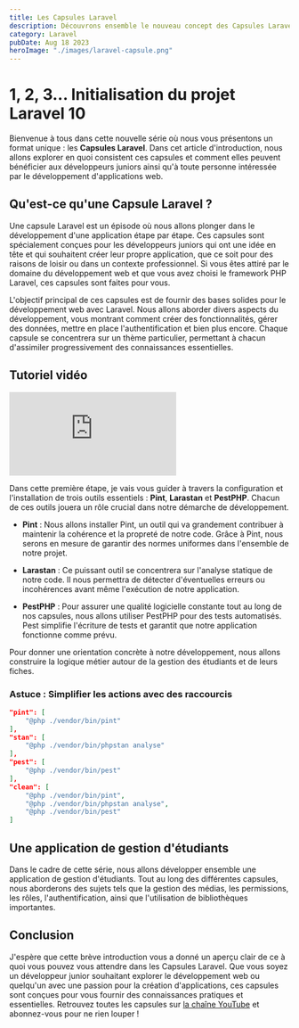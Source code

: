 ```yaml
---
title: Les Capsules Laravel
description: Découvrons ensemble le nouveau concept des Capsules Laravel qui est tourné tout particulièrement vers les développeurs junior avide de créer une application professionnelle avec Laravel.
category: Laravel
pubDate: Aug 18 2023
heroImage: "./images/laravel-capsule.png"
---
```


# 1, 2, 3... Initialisation du projet Laravel 10

Bienvenue à tous dans cette nouvelle série où nous vous présentons un format unique : les **Capsules Laravel**. Dans cet article d'introduction, nous allons explorer en quoi consistent ces capsules et comment elles peuvent bénéficier aux développeurs juniors ainsi qu'à toute personne intéressée par le développement d'applications web.

## Qu'est-ce qu'une Capsule Laravel ?

Une capsule Laravel est un épisode où nous allons plonger dans le développement d'une application étape par étape. Ces capsules sont spécialement conçues pour les développeurs juniors qui ont une idée en tête et qui souhaitent créer leur propre application, que ce soit pour des raisons de loisir ou dans un contexte professionnel. Si vous êtes attiré par le domaine du développement web et que vous avez choisi le framework PHP Laravel, ces capsules sont faites pour vous.

L'objectif principal de ces capsules est de fournir des bases solides pour le développement web avec Laravel. Nous allons aborder divers aspects du développement, vous montrant comment créer des fonctionnalités, gérer des données, mettre en place l'authentification et bien plus encore. Chaque capsule se concentrera sur un thème particulier, permettant à chacun d'assimiler progressivement des connaissances essentielles.

## Tutoriel vidéo

<iframe class="w-full aspect-video rounded-md" src="https://www.youtube.com/embed/YiiJeqMLOcw" frameborder="0" allowfullscreen></iframe>

Dans cette première étape, je vais vous guider à travers la configuration et l'installation de trois outils essentiels : **Pint**, **Larastan** et **PestPHP**. Chacun de ces outils jouera un rôle crucial dans notre démarche de développement.

- **Pint** : Nous allons installer Pint, un outil qui va grandement contribuer à maintenir la cohérence et la propreté de notre code. Grâce à Pint, nous serons en mesure de garantir des normes uniformes dans l'ensemble de notre projet.

- **Larastan** : Ce puissant outil se concentrera sur l'analyse statique de notre code. Il nous permettra de détecter d'éventuelles erreurs ou incohérences avant même l'exécution de notre application.

- **PestPHP** : Pour assurer une qualité logicielle constante tout au long de nos capsules, nous allons utiliser PestPHP pour des tests automatisés. Pest simplifie l'écriture de tests et garantit que notre application fonctionne comme prévu.

Pour donner une orientation concrète à notre développement, nous allons construire la logique métier autour de la gestion des étudiants et de leurs fiches.

### Astuce : Simplifier les actions avec des raccourcis

```json
"pint": [
    "@php ./vendor/bin/pint"
],
"stan": [
    "@php ./vendor/bin/phpstan analyse"
],
"pest": [
    "@php ./vendor/bin/pest"
],
"clean": [
    "@php ./vendor/bin/pint",
    "@php ./vendor/bin/phpstan analyse",
    "@php ./vendor/bin/pest"
]
```

## Une application de gestion d'étudiants

Dans le cadre de cette série, nous allons développer ensemble une application de gestion d'étudiants. Tout au long des différentes capsules, nous aborderons des sujets tels que la gestion des médias, les permissions, les rôles, l'authentification, ainsi que l'utilisation de bibliothèques importantes.

## Conclusion

J'espère que cette brève introduction vous a donné un aperçu clair de ce à quoi vous pouvez vous attendre dans les Capsules Laravel. Que vous soyez un développeur junior souhaitant explorer le développement web ou quelqu'un avec une passion pour la création d'applications, ces capsules sont conçues pour vous fournir des connaissances pratiques et essentielles. Retrouvez toutes les capsules sur [la chaîne YouTube](https://www.youtube.com/@LaravelJutsu) et abonnez-vous pour ne rien louper !
